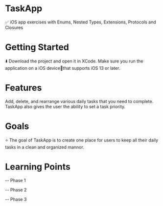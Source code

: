 # TaskApp

✅ iOS app exercises with Enums, Nested Types, Extensions, Protocols and Closures 

# Getting Started

⬇️ Download the project and open it in XCode. Make sure you run the application on a iOS device📱that supports iOS 13 or later.

# Features 

Add, delete, and rearrange various daily tasks that you need to complete. TaskApp also gives the user the ability to set a task priority.

# Goals

⭐️ The goal of TaskApp is to create one place for users to keep all their daily tasks in a clean and organized mannor.

# Learning Points 

-- Phase 1

-- Phase 2

-- Phase 3

